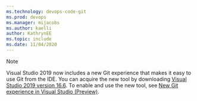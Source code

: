 ```yaml
---
ms.technology: devops-code-git 
ms.prod: devops
ms.manager: mijacobs
ms.author: kaelli
author: KathrynEE
ms.topic: include
ms.date: 11/04/2020
---
```


> [!NOTE]   
> Visual Studio 2019 now includes a new Git experience that makes it easy to use Git from the IDE. You can acquire the new tool by downloading [Visual Studio 2019 version 16.6](/visualstudio/releases/2019/release-notes-v16.6). To enable and use the new tool, see [New Git experience in Visual Studio (Preview)](/visualstudio/ide/git-with-visual-studio). 